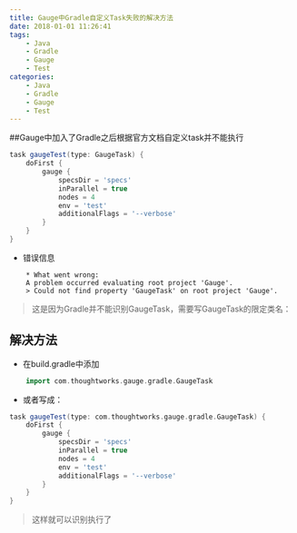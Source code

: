 ```yaml
---
title: Gauge中Gradle自定义Task失败的解决方法
date: 2018-01-01 11:26:41
tags:
    - Java
    - Gradle 
    - Gauge
    - Test
categories: 
    - Java
    - Gradle 
    - Gauge
    - Test
---
```

##Gauge中加入了Gradle之后根据官方文档自定义task并不能执行

```groovy
task gaugeTest(type: GaugeTask) {
    doFirst {
        gauge {
            specsDir = 'specs'
            inParallel = true
            nodes = 4
            env = 'test'
            additionalFlags = '--verbose'
        }
    }
}
```
- 错误信息

```console
    * What went wrong:
    A problem occurred evaluating root project 'Gauge'.
    > Could not find property 'GaugeTask' on root project 'Gauge'.

```
> 这是因为Gradle并不能识别GaugeTask，需要写GaugeTask的限定类名：

## 解决方法
 - 在build.gradle中添加

``` groovy
    import com.thoughtworks.gauge.gradle.GaugeTask
```


- 或者写成：
```groovy
task gaugeTest(type: com.thoughtworks.gauge.gradle.GaugeTask) {
    doFirst {
        gauge {
            specsDir = 'specs'
            inParallel = true
            nodes = 4
            env = 'test'
            additionalFlags = '--verbose'
        }
    }
}
```
> 这样就可以识别执行了

